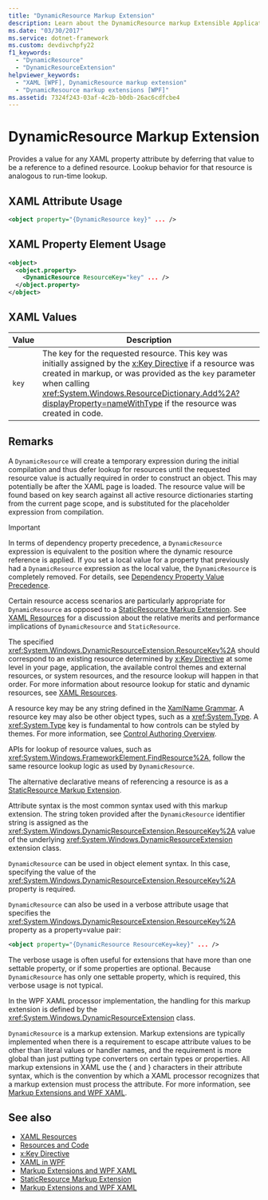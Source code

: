 ```yaml
---
title: "DynamicResource Markup Extension"
description: Learn about the DynamicResource markup Extensible Application Markup Language (XAML) extension of Windows Presentation Foundation (WPF).
ms.date: "03/30/2017"
ms.service: dotnet-framework
ms.custom: devdivchpfy22
f1_keywords: 
  - "DynamicResource"
  - "DynamicResourceExtension"
helpviewer_keywords: 
  - "XAML [WPF], DynamicResource markup extension"
  - "DynamicResource markup extensions [WPF]"
ms.assetid: 7324f243-03af-4c2b-b0db-26ac6cdfcbe4
---
```

# DynamicResource Markup Extension

Provides a value for any XAML property attribute by deferring that value to be a reference to a defined resource. Lookup behavior for that resource is analogous to run-time lookup.

## XAML Attribute Usage

```xml
<object property="{DynamicResource key}" ... />
```

## XAML Property Element Usage

```xml
<object>
  <object.property>
    <DynamicResource ResourceKey="key" ... />
  </object.property>
</object>
```

## XAML Values

| Value | Description |
|-------|-------------|
|`key`|The key for the requested resource. This key was initially assigned by the [x:Key Directive](../../xaml-services/xkey-directive.md) if a resource was created in markup, or was provided as the `key` parameter when calling <xref:System.Windows.ResourceDictionary.Add%2A?displayProperty=nameWithType> if the resource was created in code.|

## Remarks

A `DynamicResource` will create a temporary expression during the initial compilation and thus defer lookup for resources until the requested resource value is actually required in order to construct an object. This may potentially be after the XAML page is loaded. The resource value will be found based on key search against all active resource dictionaries starting from the current page scope, and is substituted for the placeholder expression from compilation.

> [!IMPORTANT]
> In terms of dependency property precedence, a `DynamicResource` expression is equivalent to the position where the dynamic resource reference is applied. If you set a local value for a property that previously had a `DynamicResource` expression as the local value, the `DynamicResource` is completely removed. For details, see [Dependency Property Value Precedence](../properties/dependency-property-value-precedence.md).

Certain resource access scenarios are particularly appropriate for `DynamicResource` as opposed to a [StaticResource Markup Extension](staticresource-markup-extension.md). See [XAML Resources](../systems/xaml-resources-overview.md) for a discussion about the relative merits and performance implications of `DynamicResource` and `StaticResource`.

The specified <xref:System.Windows.DynamicResourceExtension.ResourceKey%2A> should correspond to an existing resource determined by [x:Key Directive](../../xaml-services/xkey-directive.md) at some level in your page, application, the available control themes and external resources, or system resources, and the resource lookup will happen in that order. For more information about resource lookup for static and dynamic resources, see [XAML Resources](../systems/xaml-resources-overview.md).

A resource key may be any string defined in the [XamlName Grammar](../../xaml-services/xamlname-grammar.md). A resource key may also be other object types, such as a <xref:System.Type>. A <xref:System.Type> key is fundamental to how controls can be styled by themes. For more information, see [Control Authoring Overview](../controls/control-authoring-overview.md).

APIs for lookup of resource values, such as <xref:System.Windows.FrameworkElement.FindResource%2A>, follow the same resource lookup logic as used by `DynamicResource`.

The alternative declarative means of referencing a resource is as a [StaticResource Markup Extension](staticresource-markup-extension.md).

Attribute syntax is the most common syntax used with this markup extension. The string token provided after the `DynamicResource` identifier string is assigned as the <xref:System.Windows.DynamicResourceExtension.ResourceKey%2A> value of the underlying <xref:System.Windows.DynamicResourceExtension> extension class.

`DynamicResource` can be used in object element syntax. In this case, specifying the value of the <xref:System.Windows.DynamicResourceExtension.ResourceKey%2A> property is required.

`DynamicResource` can also be used in a verbose attribute usage that specifies the <xref:System.Windows.DynamicResourceExtension.ResourceKey%2A> property as a property=value pair:

```xml
<object property="{DynamicResource ResourceKey=key}" ... />
```

The verbose usage is often useful for extensions that have more than one settable property, or if some properties are optional. Because `DynamicResource` has only one settable property, which is required, this verbose usage is not typical.

In the WPF XAML processor implementation, the handling for this markup extension is defined by the <xref:System.Windows.DynamicResourceExtension> class.

`DynamicResource` is a markup extension. Markup extensions are typically implemented when there is a requirement to escape attribute values to be other than literal values or handler names, and the requirement is more global than just putting type converters on certain types or properties. All markup extensions in XAML use the { and } characters in their attribute syntax, which is the convention by which a XAML processor recognizes that a markup extension must process the attribute. For more information, see [Markup Extensions and WPF XAML](markup-extensions-and-wpf-xaml.md).

## See also

- [XAML Resources](../systems/xaml-resources-overview.md)
- [Resources and Code](../systems/xaml-resources-and-code.md)
- [x:Key Directive](../../xaml-services/xkey-directive.md)
- [XAML in WPF](../xaml/index.md)
- [Markup Extensions and WPF XAML](markup-extensions-and-wpf-xaml.md)
- [StaticResource Markup Extension](staticresource-markup-extension.md)
- [Markup Extensions and WPF XAML](markup-extensions-and-wpf-xaml.md)
